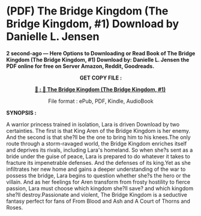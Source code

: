 # (PDF) The Bridge Kingdom (The Bridge Kingdom, #1) Download by Danielle L. Jensen

<p><strong>2 second-ago &mdash; Here Options to Downloading or Read Book of The Bridge Kingdom (The Bridge Kingdom, #1) Download by: Danielle L. Jensen the PDF online for free on Server Amazon, Reddit, Goodreads.</strong></p>
<p style="text-align: center;"><strong>GET COPY FILE :</strong></p>
<p style="text-align: center;"><strong><a href="https://us.ebookarea.xyz/?book=211081101-the-bridge-kingdom" target="_blank" rel="noopener">📢 : 🔗 The Bridge Kingdom (The Bridge Kingdom, #1)</a>&nbsp;</strong></p>
<p style="text-align: center;">File format : ePub, PDF, Kindle, AudioBook</p>
<p><strong>SYNOPSIS :</strong></p>
<p>A warrior princess trained in isolation, Lara is driven Download by two certainties. The first is that King Aren of the Bridge Kingdom is her enemy. And the second is that she?ll be the one to bring him to his knees.The only route through a storm-ravaged world, the Bridge Kingdom enriches itself and deprives its rivals, including Lara's homeland. So when she?s sent as a bride under the guise of peace, Lara is prepared to do whatever it takes to fracture its impenetrable defenses. And the defenses of its king.Yet as she infiltrates her new home and gains a deeper understanding of the war to possess the bridge, Lara begins to question whether she?s the hero or the villain. And as her feelings for Aren transform from frosty hostility to fierce passion, Lara must choose which kingdom she?ll save? and which kingdom she?ll destroy.Passionate and violent, The Bridge Kingdom is a seductive fantasy perfect for fans of From Blood and Ash and A Court of Thorns and Roses.</p>
